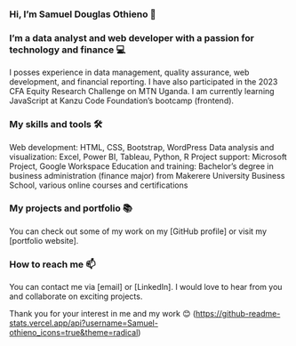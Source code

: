 ### Hi, I’m Samuel Douglas Othieno 👋
### I’m a data analyst and web developer with a passion for technology and finance 💻
I posses experience in data management, quality assurance, web development, and financial reporting. I have also participated in the 2023 CFA Equity Research Challenge on MTN Uganda. I am currently learning JavaScript at Kanzu Code Foundation’s bootcamp (frontend).

### My skills and tools 🛠️
Web development: HTML, CSS, Bootstrap, WordPress
Data analysis and visualization: Excel, Power BI, Tableau, Python, R
Project support: Microsoft Project, Google Workspace
Education and training: Bachelor’s degree in business administration (finance major) from Makerere University Business School, various online courses and certifications
### My projects and portfolio 📚
You can check out some of my work on my [GitHub profile] or visit my [portfolio website].

### How to reach me 📫
You can contact me via [email] or [LinkedIn]. I would love to hear from you and collaborate on exciting projects.

Thank you for your interest in me and my work 😊
(https://github-readme-stats.vercel.app/api?username=Samuel-othieno_icons=true&theme=radical)
